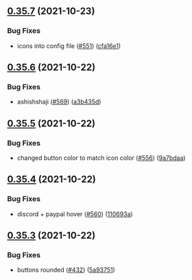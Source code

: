 ## [0.35.7](https://github.com/EddieHubCommunity/LinkFree/compare/v0.35.6...v0.35.7) (2021-10-23)


### Bug Fixes

* icons into config file ([#551](https://github.com/EddieHubCommunity/LinkFree/issues/551)) ([cfa16e1](https://github.com/EddieHubCommunity/LinkFree/commit/cfa16e17cae0d3a9b07c4a060348531a11653c3a))



## [0.35.6](https://github.com/EddieHubCommunity/LinkFree/compare/v0.35.5...v0.35.6) (2021-10-22)


### Bug Fixes

* ashishshaji ([#569](https://github.com/EddieHubCommunity/LinkFree/issues/569)) ([a3b435d](https://github.com/EddieHubCommunity/LinkFree/commit/a3b435d395ba5ba03cf92ecff60c0af13ae812bc))



## [0.35.5](https://github.com/EddieHubCommunity/LinkFree/compare/v0.35.4...v0.35.5) (2021-10-22)


### Bug Fixes

* changed button color to match icon color ([#556](https://github.com/EddieHubCommunity/LinkFree/issues/556)) ([9a7bdaa](https://github.com/EddieHubCommunity/LinkFree/commit/9a7bdaae0acad4a4a14b72bd43ac772c0da76bec))



## [0.35.4](https://github.com/EddieHubCommunity/LinkFree/compare/v0.35.3...v0.35.4) (2021-10-22)


### Bug Fixes

* discord + paypal hover ([#560](https://github.com/EddieHubCommunity/LinkFree/issues/560)) ([110693a](https://github.com/EddieHubCommunity/LinkFree/commit/110693a25ee477b3341b4ca2e36f28cd9c24b273))



## [0.35.3](https://github.com/EddieHubCommunity/LinkFree/compare/v0.35.2...v0.35.3) (2021-10-22)


### Bug Fixes

* buttons rounded ([#432](https://github.com/EddieHubCommunity/LinkFree/issues/432)) ([5a93751](https://github.com/EddieHubCommunity/LinkFree/commit/5a9375198b1fb071ad022735ce41251774dd2258))



